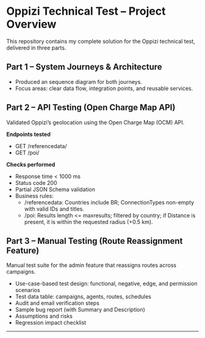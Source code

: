 # Oppizi Technical Test – Project Overview

This repository contains my complete solution for the Oppizi technical test, delivered in three parts.

## Part 1 – System Journeys & Architecture
- Produced an sequence diagram for both journeys.
- Focus areas: clear data flow, integration points, and reusable services.

## Part 2 – API Testing (Open Charge Map API)
Validated Oppizi’s geolocation using the Open Charge Map (OCM) API.

**Endpoints tested**
- GET /referencedata/
- GET /poi/

**Checks performed**
- Response time < 1000 ms
- Status code 200
- Partial JSON Schema validation
- Business rules:
  - /referencedata: Countries include BR; ConnectionTypes non-empty with valid IDs and titles.
  - /poi: Results length <= maxresults; filtered by country; if Distance is present, it is within the requested radius (+0.5 km).

## Part 3 – Manual Testing (Route Reassignment Feature)
Manual test suite for the admin feature that reassigns routes across campaigns.

- Use-case-based test design: functional, negative, edge, and permission scenarios
- Test data table: campaigns, agents, routes, schedules
- Audit and email verification steps
- Sample bug report (with Summary and Description)
- Assumptions and risks
- Regression impact checklist

---
